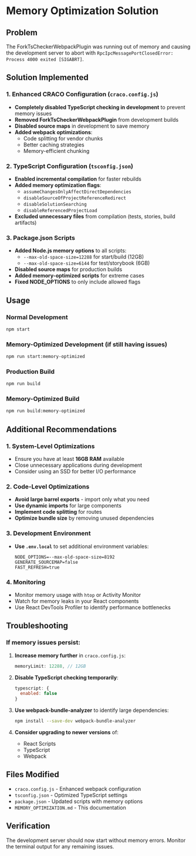 # Memory Optimization Solution

## Problem
The ForkTsCheckerWebpackPlugin was running out of memory and causing the development server to abort with `RpcIpcMessagePortClosedError: Process 4000 exited [SIGABRT]`.

## Solution Implemented

### 1. Enhanced CRACO Configuration (`craco.config.js`)
- **Completely disabled TypeScript checking in development** to prevent memory issues
- **Removed ForkTsCheckerWebpackPlugin** from development builds
- **Disabled source maps** in development to save memory
- **Added webpack optimizations**:
  - Code splitting for vendor chunks
  - Better caching strategies
  - Memory-efficient chunking

### 2. TypeScript Configuration (`tsconfig.json`)
- **Enabled incremental compilation** for faster rebuilds
- **Added memory optimization flags**:
  - `assumeChangesOnlyAffectDirectDependencies`
  - `disableSourceOfProjectReferenceRedirect`
  - `disableSolutionSearching`
  - `disableReferencedProjectLoad`
- **Excluded unnecessary files** from compilation (tests, stories, build artifacts)

### 3. Package.json Scripts
- **Added Node.js memory options** to all scripts:
  - `--max-old-space-size=12288` for start/build (12GB)
  - `--max-old-space-size=6144` for test/storybook (6GB)
- **Disabled source maps** for production builds
- **Added memory-optimized scripts** for extreme cases
- **Fixed NODE_OPTIONS** to only include allowed flags

## Usage

### Normal Development
```bash
npm start
```

### Memory-Optimized Development (if still having issues)
```bash
npm run start:memory-optimized
```

### Production Build
```bash
npm run build
```

### Memory-Optimized Build
```bash
npm run build:memory-optimized
```

## Additional Recommendations

### 1. System-Level Optimizations
- Ensure you have at least **16GB RAM** available
- Close unnecessary applications during development
- Consider using an SSD for better I/O performance

### 2. Code-Level Optimizations
- **Avoid large barrel exports** - import only what you need
- **Use dynamic imports** for large components
- **Implement code splitting** for routes
- **Optimize bundle size** by removing unused dependencies

### 3. Development Environment
- **Use `.env.local`** to set additional environment variables:
  ```
  NODE_OPTIONS=--max-old-space-size=8192
  GENERATE_SOURCEMAP=false
  FAST_REFRESH=true
  ```

### 4. Monitoring
- Monitor memory usage with `htop` or Activity Monitor
- Watch for memory leaks in your React components
- Use React DevTools Profiler to identify performance bottlenecks

## Troubleshooting

### If memory issues persist:
1. **Increase memory further** in `craco.config.js`:
   ```javascript
   memoryLimit: 12288, // 12GB
   ```

2. **Disable TypeScript checking temporarily**:
   ```javascript
   typescript: {
     enabled: false
   }
   ```

3. **Use webpack-bundle-analyzer** to identify large dependencies:
   ```bash
   npm install --save-dev webpack-bundle-analyzer
   ```

4. **Consider upgrading to newer versions** of:
   - React Scripts
   - TypeScript
   - Webpack

## Files Modified
- `craco.config.js` - Enhanced webpack configuration
- `tsconfig.json` - Optimized TypeScript settings
- `package.json` - Updated scripts with memory options
- `MEMORY_OPTIMIZATION.md` - This documentation

## Verification
The development server should now start without memory errors. Monitor the terminal output for any remaining issues.
